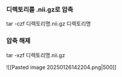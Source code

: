 ### 디렉토리를 .nii.gz로 압축
tar -czf 디렉토리명.nii.gz 디렉토리명

### 압축 해제
tar -xzf 디렉토리명.nii.gz

![[Pasted image 20250126142204.png|500]]